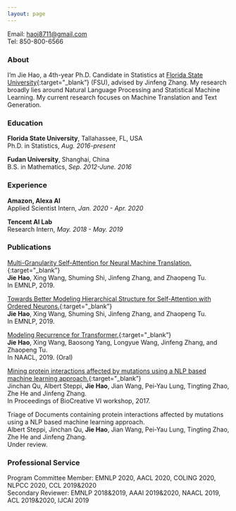 ```yaml
---
layout: page
---
```

Email: haoj8711@gmail.com                     
Tel: 850-800-6566  

### About
I’m Jie Hao, a 4th-year Ph.D. Candidate in Statistics at [Florida State University](https://www.fsu.edu){:target="_blank”} (FSU), advised by Jinfeng Zhang. My research broadly lies around Natural Language Processing and Statistical Machine Learning. My current research focuses on Machine Translation and Text Generation.

### Education

**Florida State University**, Tallahassee, FL, USA  
Ph.D. in Statistics, *Aug. 2016-present*

**Fudan University**, Shanghai, China  
B.S. in Mathematics, *Sep. 2012-June. 2016*

### Experience

**Amazon, Alexa AI**  
Applied Scientist Intern, *Jan. 2020 - Apr. 2020*

**Tencent AI Lab**  
Research Intern, *May. 2018 - May. 2019*

### Publications

[Multi-Granularity Self-Attention for Neural Machine Translation.](https://arxiv.org/pdf/1909.02222.pdf){:target="_blank”}    
**Jie Hao**, Xing Wang, Shuming Shi, Jinfeng Zhang, and Zhaopeng Tu.  
In EMNLP, 2019. 

[Towards Better Modeling Hierarchical Structure for Self-Attention with Ordered Neurons.](https://arxiv.org/pdf/1909.01562.pdf){:target="_blank”}      
**Jie Hao**, Xing Wang, Shuming Shi, Jinfeng Zhang, and Zhaopeng Tu.  
In EMNLP, 2019.

[Modeling Recurrence for Transformer.](https://arxiv.org/pdf/1904.03092.pdf){:target="_blank”}          
**Jie Hao**, Xing Wang, Baosong Yang, Longyue Wang, Jinfeng Zhang, and Zhaopeng Tu.  
In NAACL,  2019. (Oral)

[Mining protein interactions affected by mutations using a NLP based machine learning approach.](https://pdfs.semanticscholar.org/0518/dd5b4725f4f997f29aca862d7c5f9ff0e929.pdf?_ga=2.199741606.903625184.1569340439-1421537793.1569340439){:target="_blank”}      
Jinchan Qu, Albert Steppi, **Jie Hao**, Jian Wang, Pei-Yau Lung, Tingting Zhao, Zhe He and Jinfeng Zhang.  
In Proceedings of BioCreative VI workshop, 2017.

Triage of Documents containing protein interactions affected by mutations using a NLP based machine learning
approach.    
Albert Steppi, Jinchan Qu, **Jie Hao**, Jian Wang, Pei-Yau Lung, Tingting Zhao, Zhe He and Jinfeng Zhang.  
Under review.

### Professional Service

Program Committee Member: EMNLP 2020, AACL 2020, COLING 2020, NLPCC 2020, CCL 2019&2020        
Secondary Reviewer: EMNLP 2018&2019, AAAI 2019&2020, NAACL 2019, ACL 2019&2020, IJCAI 2019 



